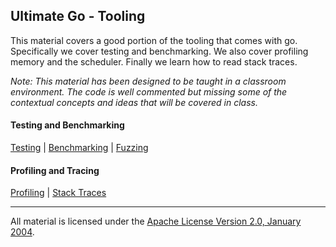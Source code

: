 ## Ultimate Go - Tooling

This material covers a good portion of the tooling that comes with go. Specifically we cover testing and benchmarking. We also cover profiling memory and the scheduler. Finally we learn how to read stack traces.

*Note: This material has been designed to be taught in a classroom environment. The code is well commented but missing some of the contextual concepts and ideas that will be covered in class.*

#### Testing and Benchmarking
[Testing](../../../go/testing/tests/README.md) | 
[Benchmarking](../../../go/testing/benchmarks/README.md) | 
[Fuzzing](../../../go/testing/fuzzing/README.md)

#### Profiling and Tracing
[Profiling](../../../go/profiling/README.md) | 
[Stack Traces](../../../go/profiling/stack_trace/README.md)
___
All material is licensed under the [Apache License Version 2.0, January 2004](http://www.apache.org/licenses/LICENSE-2.0).
